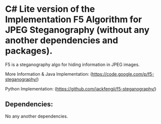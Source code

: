 # C\# Lite version of the Implementation F5 Algorithm for JPEG Steganography (without any another dependencies and packages).
F5 is a steganography algo for hiding information in JPEG images.

More Information & Java Implementation:
(https://code.google.com/p/f5-steganography/)

Python Implementation:
(https://github.com/jackfengji/f5-steganography/)

## Dependencies:
No any another dependencies.
